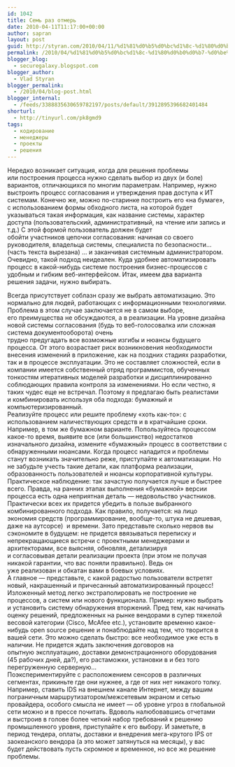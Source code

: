 ```yaml
---
id: 1042
title: Семь раз отмерь
date: 2010-04-11T11:17:00+00:00
author: sapran
layout: post
guid: http://styran.com/2010/04/11/%d1%81%d0%b5%d0%bc%d1%8c-%d1%80%d0%b0%d0%b7-%d0%be%d1%82%d0%bc%d0%b5%d1%80%d1%8c/
permalink: /2010/04/%d1%81%d0%b5%d0%bc%d1%8c-%d1%80%d0%b0%d0%b7-%d0%be%d1%82%d0%bc%d0%b5%d1%80%d1%8c/
blogger_blog:
  - securegalaxy.blogspot.com
blogger_author:
  - Vlad Styran
blogger_permalink:
  - /2010/04/blog-post.html
blogger_internal:
  - /feeds/3388835630659782197/posts/default/3912895396682401484
shorturl:
  - http://tinyurl.com/pk8gmd9
tags:
  - кодирование
  - менеджеры
  - проекты
  - решения
---
```

Нередко возникает ситуация, когда для решения проблемы или&nbsp;построения&nbsp;процесса нужно сделать выбор из двух (и боле) вариантов, отличающихся по многим параметрам.&nbsp;Например, нужно выстроить процесс согласования и утверждения прав доступа к ИТ системам. Конечно же, можно по-старинке построить его &#171;на бумаге&#187;, с использованием формы обходного листа, на которой будет указываться такая информация, как название системы, характер доступа (пользовательский, административный, на чтение или запись и т.д.) С этой формой&nbsp;пользователь&nbsp;должен будет обойти&nbsp;участников&nbsp;цепочки согласования: начиная со своего руководителя, владельца системы, специалиста по безопасности&#8230; (часть текста вырезана) &#8230; и заканчивая системным администратором. Очевидно, такой подход неидеален. Куда удобнее автоматизировать процесс в какой-нибудь системе&nbsp;построения&nbsp;бизнес-процессов с удобным и гибким веб-интерфейсом. Итак, имеем два варианта решения задачи, нужно выбирать. 

<div>
</div>

<div>
  Всегда присутствует соблазн сразу же выбрать автоматизацию. Это нормально для людей, работающих с информационными технологиями. Проблема в этом случае заключается не в самом выборе, его&nbsp;преимущества&nbsp;не обсуждаются, а в реализации. На уровне дизайна новой системы согласования (будь то веб-голосовалка или сложная система документооборота) очень трудно&nbsp;предугадать&nbsp;все&nbsp;возможные&nbsp;изгибы и нюансы будущего процесса. От этого&nbsp;возрастает&nbsp;риск возникновения необходимости внесения изменений в приложение, как на поздних стадиях разработки, так и в процессе эксплуатации. Это не составляет сложностей, если в компании&nbsp;имеется&nbsp;собственный отряд&nbsp;программистов, обученных тонкостям итеративных моделей разработки и дисциплинированно соблюдающих правила контроля за изменениями. Но если честно, я таких чудес еще не встречал. Поэтому я предлагаю быть реалистами и&nbsp;комбинировать&nbsp;используя&nbsp;оба подхода: бумажный и компьютеризированный.
</div>

<div>
</div>

<div>
  Реализуйте процесс или решите проблему &#171;хоть как-то&#187;: с использованием наличествующих средств и в кратчайшие сроки. Например, в том же бумажном варианте. Попользуйтесь процессом какое-то время, выявите все (или большинство) недостатков изначального дизайна, измените &#171;бумажный&#187; процесс в соответствии с обнаруженными нюансами. Когда процесс наладится и проблемы станут возникать значительно реже, приступайте к автоматизации. Но не забудьте учесть такие детали, как платформа реализации, образованность пользователей и нюансы&nbsp;корпоративной&nbsp;культуры.
</div>

<div>
</div>

<div>
  Практическое наблюдение: так зачастую получается лучше и быстрее всего. Правда, на ранних этапах выполнения &#171;бумажной&#187; версии процесса есть одна неприятная деталь &#8212;&nbsp;недовольство&nbsp;участников. Практически всех их придется убедить в пользе выбранного комбинированного подхода. Как правило, получается: на лицо экономия средств (программирование, вообще-то, штука не дешевая, даже на аутсорсе) &nbsp;и времени. Зато представьте сколько нервов вы сэкономите в будущем: не придется ввязываться переписку и непрекращающиеся встречи с проектными менеджерами и архитекторами, все выясняя, обновляя, детализируя и&nbsp;согласовывая&nbsp;детали реализации проекта (при этом не получая никакой гарантии, что вас поняли правильно). Ведь он уже&nbsp;реализован&nbsp;и обкатан вами в боевых условиях.
</div>

<div>
</div>

<div>
  А главное &#8212; представьте, с какой радостью пользователи встретят новый, накрашенный и причесанный автоматизированный процесс!
</div>

<div>
</div>

<div>
  Изложенный метод легко&nbsp;экстраполировать&nbsp;не построение не процессов, а систем или нового функционала. Пример: нужно выбрать и установить систему обнаружения вторжений. Пред тем, как начинать оценку решений, предложенных на рынке вендорами в супер тяжелой весовой категории (Cisco, McAfee etc.), установите временно какое-нибудь open source решение и понаблюдайте над тем, что творится в вашей сети. Это можно сделать быстро: все необходимое уже есть в наличии. Не придется ждать заключения договоров на опытную&nbsp;эксплуатацию, доставки демонстрационного оборудования (45 рабочих дней, да?), его растаможки, установки в и без того перегруженную серверную&#8230;&nbsp;
</div>

<div>
</div>

<div>
  Поэкспериментируйте&nbsp;с расположением сенсоров в различных сегментах, прикиньте где они нужнее, а где от них нет никакого толку. Например, ставить IDS на внешнем канале Интернет, между вашим пограничным маршрутизатором/межсетевым экраном и сетью провайдера, особого смысла не имеет &#8212; об уровне угроз в глобальной сети можно и в прессе почитать. Вдоволь налюбовавшись отчетами и&nbsp;выстроив&nbsp;в голове более четкий набор требований к решению промышленного уровня, приступайте к его выбору. И заметьте, в период тендера, оплаты, доставки и внедрения мега-крутого IPS от заокеанского вендора (а это может затянуться на месяцы), у вас будет&nbsp;действовать&nbsp;пусть скромное и временное, но все же решение проблемы.
</div>

<div class="addtoany_share_save_container addtoany_content_bottom">
  <div class="a2a_kit a2a_kit_size_32 addtoany_list a2a_target" id="wpa2a_99">
    <a class="a2a_button_facebook" href="http://www.addtoany.com/add_to/facebook?linkurl=https%3A%2F%2Fblog.styran.com%2F2010%2F04%2F%25d1%2581%25d0%25b5%25d0%25bc%25d1%258c-%25d1%2580%25d0%25b0%25d0%25b7-%25d0%25be%25d1%2582%25d0%25bc%25d0%25b5%25d1%2580%25d1%258c%2F&linkname=%D0%A1%D0%B5%D0%BC%D1%8C%20%D1%80%D0%B0%D0%B7%20%D0%BE%D1%82%D0%BC%D0%B5%D1%80%D1%8C" title="Facebook" rel="nofollow" target="_blank"></a><a class="a2a_button_twitter" href="http://www.addtoany.com/add_to/twitter?linkurl=https%3A%2F%2Fblog.styran.com%2F2010%2F04%2F%25d1%2581%25d0%25b5%25d0%25bc%25d1%258c-%25d1%2580%25d0%25b0%25d0%25b7-%25d0%25be%25d1%2582%25d0%25bc%25d0%25b5%25d1%2580%25d1%258c%2F&linkname=%D0%A1%D0%B5%D0%BC%D1%8C%20%D1%80%D0%B0%D0%B7%20%D0%BE%D1%82%D0%BC%D0%B5%D1%80%D1%8C" title="Twitter" rel="nofollow" target="_blank"></a><a class="a2a_button_google_plus" href="http://www.addtoany.com/add_to/google_plus?linkurl=https%3A%2F%2Fblog.styran.com%2F2010%2F04%2F%25d1%2581%25d0%25b5%25d0%25bc%25d1%258c-%25d1%2580%25d0%25b0%25d0%25b7-%25d0%25be%25d1%2582%25d0%25bc%25d0%25b5%25d1%2580%25d1%258c%2F&linkname=%D0%A1%D0%B5%D0%BC%D1%8C%20%D1%80%D0%B0%D0%B7%20%D0%BE%D1%82%D0%BC%D0%B5%D1%80%D1%8C" title="Google+" rel="nofollow" target="_blank"></a><a class="a2a_button_linkedin" href="http://www.addtoany.com/add_to/linkedin?linkurl=https%3A%2F%2Fblog.styran.com%2F2010%2F04%2F%25d1%2581%25d0%25b5%25d0%25bc%25d1%258c-%25d1%2580%25d0%25b0%25d0%25b7-%25d0%25be%25d1%2582%25d0%25bc%25d0%25b5%25d1%2580%25d1%258c%2F&linkname=%D0%A1%D0%B5%D0%BC%D1%8C%20%D1%80%D0%B0%D0%B7%20%D0%BE%D1%82%D0%BC%D0%B5%D1%80%D1%8C" title="LinkedIn" rel="nofollow" target="_blank"></a><a class="a2a_dd addtoany_share_save" href="https://www.addtoany.com/share"></a>
  </div>
</div>